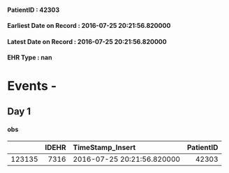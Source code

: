 
#### PatientID : 42303
#### Earliest Date on Record : 2016-07-25 20:21:56.820000
#### Latest Date on Record : 2016-07-25 20:21:56.820000
#### EHR Type : nan

# Events - 

## Day 1

#### obs
|        |   IDEHR | TimeStamp_Insert           |   PatientID |
|-------:|--------:|:---------------------------|------------:|
| 123135 |    7316 | 2016-07-25 20:21:56.820000 |       42303 |


